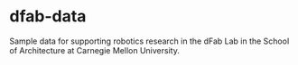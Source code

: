 dfab-data
=========

Sample data for supporting robotics research in the dFab Lab in the School of Architecture at Carnegie Mellon University.
